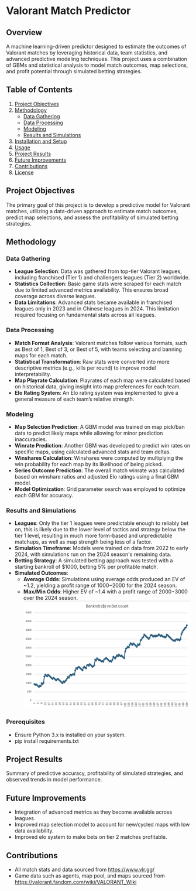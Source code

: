 # Valorant Match Predictor

## Overview
A machine learning-driven predictor designed to estimate the outcomes of Valorant matches by leveraging historical data, team statistics, and advanced predictive modeling techniques. This project uses a combination of GBMs and statistical analysis to model match outcomes, map selections, and profit potential through simulated betting strategies.

## Table of Contents
1. [Project Objectives](#project-objectives)
2. [Methodology](#methodology)
   - [Data Gathering](#data-gathering)
   - [Data Processing](#data-processing)
   - [Modeling](#modeling)
   - [Results and Simulations](#results-and-simulations)
3. [Installation and Setup](#installation-and-setup)
4. [Usage](#usage)
5. [Project Results](#project-results)
6. [Future Improvements](#future-improvements)
7. [Contributions](#contributions)
8. [License](#license)

## Project Objectives
The primary goal of this project is to develop a predictive model for Valorant matches, utilizing a data-driven approach to estimate match outcomes, predict map selections, and assess the profitability of simulated betting strategies.

## Methodology

### Data Gathering
- **League Selection**: Data was gathered from top-tier Valorant leagues, including franchised (Tier 1) and challengers leagues (Tier 2) worldwide.
- **Statistics Collection**: Basic game stats were scraped for each match due to limited advanced metrics availability. This ensures broad coverage across diverse leagues.
- **Data Limitations**: Advanced stats became available in franchised leagues only in 2023 and in Chinese leagues in 2024. This limitation required focusing on fundamental stats across all leagues.

### Data Processing
- **Match Format Analysis**: Valorant matches follow various formats, such as Best of 1, Best of 3, or Best of 5, with teams selecting and banning maps for each match.
- **Statistical Transformation**: Raw stats were converted into more descriptive metrics (e.g., kills per round) to improve model interpretability.
- **Map Playrate Calculation**: Playrates of each map were calculated based on historical data, giving insight into map preferences for each team.
- **Elo Rating System**: An Elo rating system was implemented to give a general measure of each team’s relative strength.

### Modeling
- **Map Selection Prediction**: A GBM model was trained on map pick/ban data to predict likely maps while allowing for minor prediction inaccuracies.
- **Winrate Prediction**: Another GBM was developed to predict win rates on specific maps, using calculated advanced stats and team deltas.
- **Winshares Calculation**: Winshares were computed by multiplying the win probability for each map by its likelihood of being picked.
- **Series Outcome Prediction**: The overall match winrate was calculated based on winshare ratios and adjusted Elo ratings using a final GBM model.
- **Model Optimization**: Grid parameter search was employed to optimize each GBM for accuracy.

### Results and Simulations
- **Leagues**: Only the tier 1 leagues were predictable enough to reliably bet on, this is likely due to the lower level of tactics and strategy below the tier 1 level, resulting in much more form-based and unpredictable matchups, as well as map strength being less of a factor.
- **Simulation Timeframe**: Models were trained on data from 2022 to early 2024, with simulations run on the 2024 season's remaining data.
- **Betting Strategy**: A simulated betting approach was tested with a starting bankroll of $1000, betting 5% per profitable match.
- **Simulated Outcomes**:
   - **Average Odds**: Simulations using average odds produced an EV of ~1.2, yielding a profit range of $1000-$2000 for the 2024 season.
   - **Max/Min Odds**: Higher EV of ~1.4 with a profit range of $2000-$3000 over the 2024 season.
   ![Graph of Bankroll vs Bet count](data/images/Bankroll.png)

### Prerequisites
- Ensure Python 3.x is installed on your system.
- pip install requirements.txt

## Project Results
Summary of predictive accuracy, profitability of simulated strategies, and observed trends in model performance.

## Future Improvements
- Integration of advanced metrics as they become available across leagues.
- Improved map selection model to account for new/cycled maps with low data availability.
- Improved elo system to make bets on tier 2 matches profitable.

## Contributions
- All match stats and data sourced from https://www.vlr.gg/
- Game data such as agents, map pool, and maps sourced from https://valorant.fandom.com/wiki/VALORANT_Wiki

